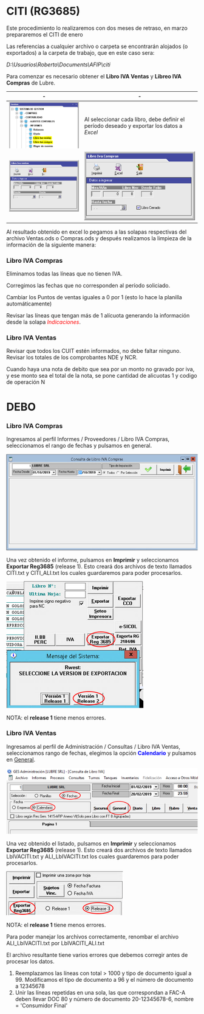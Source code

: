 # CITI (RG3685)

Este procedimiento lo realizaremos con dos meses de retraso, en marzo prepararemos el CITI de enero

Las referencias a cualquier archivo o carpeta se encontrarán alojados (o exportados) a la carpeta de trabajo, que en este caso sera:

*D:\Usuarios\Roberto\Documents\AFIP\citi*

Para comenzar es necesario obtener el **Libro IVA Ventas** y **Libreo IVA Compras** de Lubre.


| - | - |
| --- | --- |
| ![](imagenes/01.lubre.png) | Al seleccionar cada libro, debe definir el período deseado y exportar los datos a *Excel* |
| ![](imagenes/02.ventas.png) | ![](imagenes/03.compras.png) |



Al resultado obtenido en excel lo pegamos a las solapas respectivas del archivo Ventas.ods o Compras.ods y después realizamos la limpieza de la información de la siguiente manera:



### Libro IVA Compras

Eliminamos todas las líneas que no tienen IVA.

Corregimos las fechas que no corresponden al período soliciado.

Cambiar los Puntos de ventas iguales a 0 por 1 (esto lo hace la planilla automáticamente)

Revisar las líneas que tengan más de 1 alícuota generando la información desde la solapa <font color="red">*Indicaciones*</font>.



### Libro IVA Ventas

Revisar que todos los CUIT estén informados, no debe faltar ninguno. Revisar los totales de los comprobantes NDE y NCR.

Cuando haya una nota de debito que sea por un monto no gravado por iva, y ese monto sea el total de la nota, se pone cantidad de alicuotas 1 y codigo de operación N



# DEBO

### Libro IVA Compras

Ingresamos al perfil Informes / Proveedores / Libro IVA Compras, seleccionamos el rango de fechas y pulsamos en general. 

![](imagenes/06.debo.png)

Una vez obtenido el informe, pulsamos en **Imprimir** y seleccionamos **Exportar Reg3685** (release 1). Esto creará dos archivos de texto llamados CITI.txt y CITI_ALI.txt los cuales guardaremos para poder procesarlos.

![](imagenes/07.debo.png)

NOTA: el **release 1** tiene menos errores.



### Libro IVA Ventas

Ingresamos al perfil de Administración / Consultas / Libro IVA Ventas, seleccionamos rango de fechas, elegimos la opción <font color="blue">**Calendario**</font> y pulsamos en <u>General</u>.

![](imagenes/04.debo1.png)

Una vez obtenido el listado, pulsamos en **Imprimir** y seleccionamos **Exportar Reg3685** (release 1). Esto creará dos archivos de texto llamados LbIVACITI.txt y ALI_LbIVACITI.txt los cuales guardaremos para poder procesarlos.

![](imagenes/05.debo2.png)

NOTA: el **release 1** tiene menos errores.

Para poder manejar los archivos correctamente, renombar el archivo ALI_LbIVACITI.txt por LbIVACITI_ALI.txt 

El archivo resultante tiene varios errores que debemos corregir antes de procesar los datos.

1. Reemplazamos las líneas con total > 1000 y tipo de documento igual a 99. Modificamos el tipo de documento a 96 y el número de documento a 12345678
2. Unir las líneas repetidas en una sola, las que correspondan a FAC-A deben llevar DOC 80 y número de documento 20-12345678-6, nombre = 'Consumidor Final'




